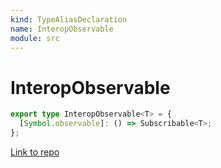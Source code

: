 ```yaml
---
kind: TypeAliasDeclaration
name: InteropObservable
module: src
---
```


# InteropObservable

```ts
export type InteropObservable<T> = {
  [Symbol.observable]: () => Subscribable<T>;
};
```

[Link to repo](https://github.com/ReactiveX/rxjs/blob/master/src/internal/types.ts#L81-L81)

